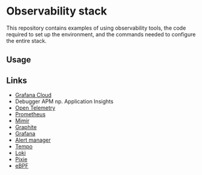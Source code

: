 # Observability stack

This repository contains examples of using observability tools, the code required to set up the environment, and the commands needed to configure the entire stack.

## Usage

## Links

- [Grafana Cloud](https://sebastianczech.grafana.net/)
- Debugger APM np. Application Insights
- [Open Telemetry](https://opentelemetry.io/)
- [Prometheus](https://prometheus.io/)
- [Mimir](https://grafana.com/oss/mimir/)
- [Graphite](https://grafana.com/oss/graphite/)
- [Grafana](https://grafana.com/)
- [Alert manager](https://grafana.com/docs/grafana/latest/alerting/set-up/configure-alertmanager/)
- [Tempo](https://grafana.com/oss/tempo/)
- [Loki](https://grafana.com/oss/loki/)
- [Pixie](https://px.dev/)
- [eBPF](https://ebpf.io/applications/)